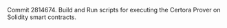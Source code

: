 Commit 2814674.                    Build and Run scripts for executing the Certora Prover on Solidity smart contracts.